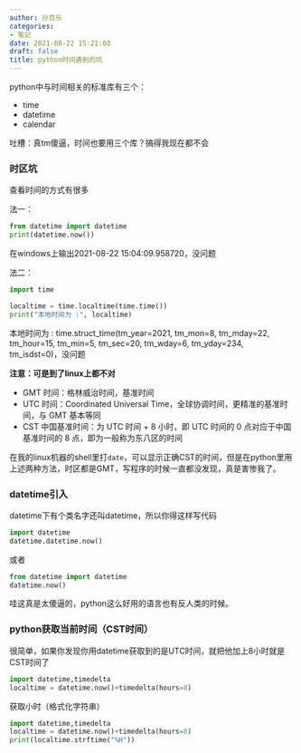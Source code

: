 ```yaml
---
author: 孙百乐
categories:
- 笔记
date: 2021-08-22 15:21:03
draft: false
title: python时间遇到的坑
---
```


python中与时间相关的标准库有三个：

*   time
*   datetime
*   calendar

吐槽：真tm傻逼，时间也要用三个库？搞得我现在都不会

### 时区坑

查看时间的方式有很多

法一：

```python
from datetime import datetime
print(datetime.now())
```

在windows上输出2021-08-22 15:04:09.958720，没问题

法二：

```python
import time

localtime = time.localtime(time.time())
print("本地时间为 :", localtime)
```

本地时间为 : time.struct\_time(tm\_year=2021, tm\_mon=8, tm\_mday=22, tm\_hour=15, tm\_min=5, tm\_sec=20, tm\_wday=6, tm\_yday=234, tm\_isdst=0)，没问题

**注意：可是到了linux上都不对**

*   GMT 时间：格林威治时间，基准时间
*   UTC 时间：Coordinated Universal Time，全球协调时间，更精准的基准时间，与 GMT 基本等同
*   CST 中国基准时间：为 UTC 时间 + 8 小时，即 UTC 时间的 0 点对应于中国基准时间的 8 点，即为一般称为东八区的时间

在我的linux机器的shell里打`date`，可以显示正确CST的时间，但是在python里用上述两种方法，时区都是GMT，写程序的时候一直都没发现，真是害惨我了。

### datetime引入

datetime下有个类名字还叫datetime，所以你得这样写代码

```python
import datetime
datetime.datetime.now()
```

或者

```python
from datetime import datetime
datetime.now()
```

哇这真是太傻逼的，python这么好用的语言也有反人类的时候。

### python获取当前时间（CST时间）

很简单，如果你发现你用datetime获取到的是UTC时间，就把他加上8小时就是CST时间了

```python
import datetime,timedelta
localtime = datetime.now()+timedelta(hours=8)
```

获取小时（格式化字符串）

```python
import datetime,timedelta
localtime = datetime.now()+timedelta(hours=8)
print(localtime.strftime("%H"))
```